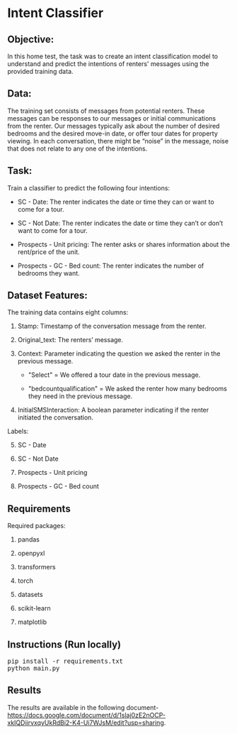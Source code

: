 # Intent Classifier

## Objective:

In this home test, the task was to create an intent classification model to understand and predict the intentions of renters' messages using the provided training data.

 
## Data:

The training set consists of messages from potential renters. These messages can be responses to our messages or initial communications from the renter. Our messages typically ask about the number of desired bedrooms and the desired move-in date, or offer tour dates for property viewing. In each conversation, there might be “noise” in the message, noise that does not relate to any one of the intentions. 


## Task: 

Train a classifier to predict the following four intentions:


- SC - Date: The renter indicates the date or time they can or want to come for a tour.

- SC - Not Date: The renter indicates the date or time they can’t or don’t want to come for a tour.

- Prospects - Unit pricing: The renter asks or shares information about the rent/price of the unit.

- Prospects - GC - Bed count: The renter indicates the number of bedrooms they want.

 
## Dataset Features:

The training data contains eight columns:

1. Stamp: Timestamp of the conversation message from the renter.

2. Original_text: The renters’ message.

3. Context: Parameter indicating the question we asked the renter in the previous message.

     - "Select" = We offered a tour date in the previous message.

     - "bedcountqualification" = We asked the renter how many bedrooms they need in the previous message.

4. InitialSMSInteraction: A boolean parameter indicating if the renter initiated the conversation.


Labels:

5. SC - Date
 
6. SC - Not Date

7. Prospects - Unit pricing

8. Prospects - GC - Bed count


## Requirements

Required packages:

1. pandas

2. openpyxl

3. transformers

4. torch

5. datasets

6. scikit-learn

7. matplotlib


## Instructions (Run locally)
<pre>
pip install -r requirements.txt
python main.py
</pre>


## Results
The results are available in the following document- https://docs.google.com/document/d/1slaj0zE2nOCP-xkIQDiirvxqyUkRdBi2-K4-Ui7WJsM/edit?usp=sharing.
